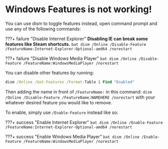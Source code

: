 # Windows Features is not working!

You can use dism to toggle features instead, open command prompt and use any of the following commands:

???+ failure "Disable Internet Explorer"
	**Disabling IE can break some features like Steam shortcuts.**
	```bat
	dism /Online /Disable-Feature /FeatureName:Internet-Explorer-Optional-amd64 /norestart
	```

???+ failure "Disable Windows Media Player"
	```bat
	dism /Online /Disable-Feature /FeatureName:WindowsMediaPlayer /norestart
	```

You can disable other features by running:
```bat
dism /Online /Get-Features /Format:Table | Find "Enabled"
```

Then adding the name in front of `/FeatureName:` in this command: `dism /Online /Disable-Feature /FeatureName:NAMEHERE /norestart` with your whatever desired feature you would like to remove.

To enable, simply use `/Enable-Feature` instead like so:

???+ success "Enable Internet Explorer"
	```bat
	dism /Online /Enable-Feature /FeatureName:Internet-Explorer-Optional-amd64 /norestart
	```

???+ success "Enable Windows Media Player"
	```bat
	dism /Online /Enable-Feature /FeatureName:WindowsMediaPlayer /norestart
	```
